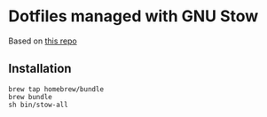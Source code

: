 # Dotfiles managed with GNU Stow

Based on [this repo](https://github.com/juandazapata/dotfiles)

## Installation

```
brew tap homebrew/bundle
brew bundle
sh bin/stow-all
```
